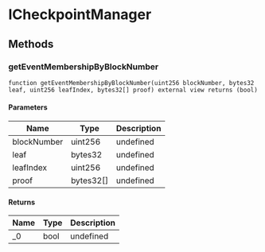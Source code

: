 # ICheckpointManager

## Methods

### getEventMembershipByBlockNumber

```solidity
function getEventMembershipByBlockNumber(uint256 blockNumber, bytes32 leaf, uint256 leafIndex, bytes32[] proof) external view returns (bool)
```

#### Parameters

| Name        | Type      | Description |
| ----------- | --------- | ----------- |
| blockNumber | uint256   | undefined   |
| leaf        | bytes32   | undefined   |
| leafIndex   | uint256   | undefined   |
| proof       | bytes32[] | undefined   |

#### Returns

| Name | Type | Description |
| ---- | ---- | ----------- |
| \_0  | bool | undefined   |
